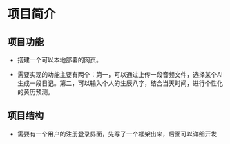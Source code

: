 # 项目简介

## 项目功能

+ 搭建一个可以本地部署的网页。

+ 需要实现的功能主要有两个：第一，可以通过上传一段音频文件，选择某个AI生成一段日记。第二，可以输入个人的生辰八字，结合当天时间，进行个性化的黄历预测。

## 项目结构

+ 需要有一个用户的注册登录界面，先写了一个框架出来，后面可以详细开发

